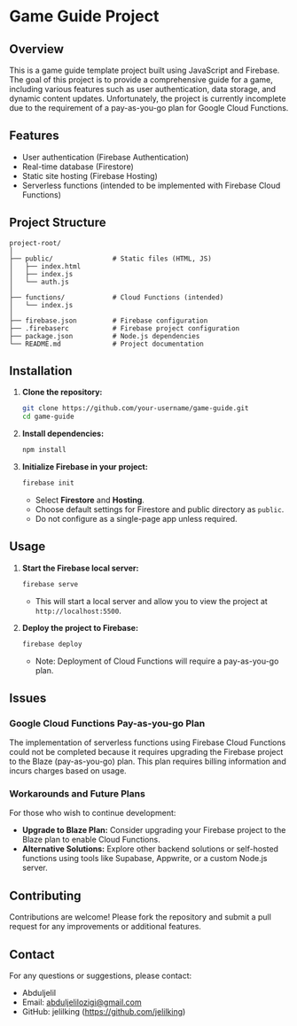 
# Game Guide Project

## Overview

This is a game guide template project built using JavaScript and Firebase. The goal of this project is to provide a comprehensive guide for a game, including various features such as user authentication, data storage, and dynamic content updates. Unfortunately, the project is currently incomplete due to the requirement of a pay-as-you-go plan for Google Cloud Functions.

## Features

- User authentication (Firebase Authentication)
- Real-time database (Firestore)
- Static site hosting (Firebase Hosting)
- Serverless functions (intended to be implemented with Firebase Cloud Functions)

## Project Structure

```plaintext
project-root/
│
├── public/               # Static files (HTML, JS)
│   ├── index.html
│   ├── index.js
│   └── auth.js
│
├── functions/            # Cloud Functions (intended)
│   └── index.js
│
├── firebase.json         # Firebase configuration
├── .firebaserc           # Firebase project configuration
├── package.json          # Node.js dependencies
└── README.md             # Project documentation
```

## Installation

1. **Clone the repository:**
    ```sh
    git clone https://github.com/your-username/game-guide.git
    cd game-guide
    ```

2. **Install dependencies:**
    ```sh
    npm install
    ```

3. **Initialize Firebase in your project:**
    ```sh
    firebase init
    ```
    - Select **Firestore** and **Hosting**.
    - Choose default settings for Firestore and public directory as `public`.
    - Do not configure as a single-page app unless required.

## Usage

1. **Start the Firebase local server:**
    ```sh
    firebase serve
    ```
    - This will start a local server and allow you to view the project at `http://localhost:5500`.

2. **Deploy the project to Firebase:**
    ```sh
    firebase deploy
    ```
    - Note: Deployment of Cloud Functions will require a pay-as-you-go plan.

## Issues

### Google Cloud Functions Pay-as-you-go Plan

The implementation of serverless functions using Firebase Cloud Functions could not be completed because it requires upgrading the Firebase project to the Blaze (pay-as-you-go) plan. This plan requires billing information and incurs charges based on usage.

### Workarounds and Future Plans

For those who wish to continue development:
- **Upgrade to Blaze Plan:** Consider upgrading your Firebase project to the Blaze plan to enable Cloud Functions.
- **Alternative Solutions:** Explore other backend solutions or self-hosted functions using tools like Supabase, Appwrite, or a custom Node.js server.

## Contributing

Contributions are welcome! Please fork the repository and submit a pull request for any improvements or additional features.



## Contact

For any questions or suggestions, please contact:
- Abduljelil
- Email: abduljelilozigi@gmail.com
- GitHub: jelilking (https://github.com/jelilking)

